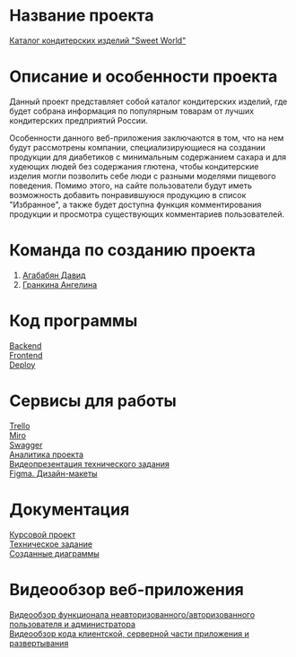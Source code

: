 # Название проекта

[Каталог кондитерских изделий "Sweet World"](http://84.201.131.3:3000/) <br />

# Описание и особенности проекта

Данный проект представляет собой каталог кондитерских изделий, где будет собрана информация по популярным товарам от лучших кондитерских предприятий России. <br />

Особенности данного веб-приложения заключаются в том, что на нем будут рассмотрены компании, специализирующиеся на создании продукции для диабетиков с минимальным содержанием сахара и для худеющих людей без содержания глютена, чтобы кондитерские изделия могли позволить себе люди с разными моделями пищевого поведения. Помимо этого, на сайте пользователи будут иметь возможность добавить понравившуюся продукцию в список "Избранное", а также будет доступна функция комментирования продукции и просмотра существующих комментариев пользователей. <br />

# Команда по созданию проекта

1. [Агабабян Давид](https://github.com/5david-hub5) <br />
2. [Гранкина Ангелина](https://github.com/anggrankn) <br />

# Код программы

[Backend](https://github.com/TP-4-1-5/SweetWorld_Backend) <br />
[Frontend](https://github.com/TP-4-1-5/SweetWorld_Frontend) <br />
[Deploy](https://github.com/TP-4-1-5/SweetWorld_Deploy) <br />

# Сервисы для работы

[Trello](https://trello.com/invite/b/OQpSb9Hd/ATTI608e3127e220e63697dd4684c5336c50C8536845/интернет-магазин-кондитерских-изделий) <br /> 
[Miro](https://miro.com/welcomeonboard/ZG9KMUxzWHF5R2NrUFlONFlvelBURzdOemh6QktKMXZIdEtuQzNpMHdEdkM4ZjVReXd6Y05EVGZtVjdLYldiOXwzNDU4NzY0NTQ3MzkwODY2NzY4fDI=?share_link_id=128098582879)<br />
[Swagger](http://84.201.131.3:30/swagger/)<br />
[Аналитика проекта](https://metrika.yandex.ru/dashboard?id=93823460)<br />
[Видеопрезентация технического задания](https://drive.google.com/drive/folders/1tdfoMPT3TbQhEh2JPPUHO9nkxyKuI2dQ)<br />
[Figma. Дизайн-макеты](https://www.figma.com/file/xlOiKHGl7erPq4G8NzsQIR/%D0%98%D0%BD%D1%82%D0%B5%D1%80%D0%BD%D0%B5%D1%82-%D0%BA%D0%B0%D1%82%D0%B0%D0%BB%D0%BE%D0%B3-%D0%BA%D0%BE%D0%BD%D0%B4%D0%B8%D1%82%D0%B5%D1%80%D1%81%D0%BA%D0%B8%D1%85-%D0%B8%D0%B7%D0%B4%D0%B5%D0%BB%D0%B8%D0%B9?node-id=0%3A1&t=lXGr6DoFeFiZbmUZ-1)<br />

# Документация

[Курсовой проект](https://github.com/5david-hub5/TP-4.1-5/tree/main/Документация/Курсовой%20проект)<br />
[Техническое задание](https://github.com/5david-hub5/TP-4.1-5/tree/main/Документация/Техническое%20задание)<br />
[Созданные диаграммы](https://github.com/5david-hub5/TP-4.1-5/tree/main/Документация/Диаграммы)<br />

# Видеообзор веб-приложения

[Видеообзор функционала неавторизованного/авторизованного пользователя и администратора](https://drive.google.com/drive/folders/12Ir2XbXpWMXtdu72nhvXc2MRxaKGYdFF) <br />
[Видеообзор кода клиентской, серверной части приложения и развертывания](https://drive.google.com/drive/folders/1D7KICXvcYsBMLnA0ylRY06jqAEy6gldy?usp=sharing)
